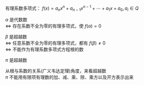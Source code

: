 有理系数多项式： $f(x)=a_nx^n+a_{n-1}x^{n-1}+\cdots+a_1x+a_0,a_i\in Q$  
  
$\alpha$ 是代数数  
$\Leftrightarrow$ 存在系数不全为零的有理多项式，使 $f(\alpha)=0$  
  
$\beta$ 是超越数  
$\Leftrightarrow$ 任意系数不全为零的有理多项式，都有 $f(\beta)\neq0$  
$\Leftrightarrow$ 不能作为有理系数多项式方程根的数  
  
$\pi$ 是超越数  
  
从根与系数的关系(广义韦达定理)角度，来看超越数  
$\pi$ 不能用有限项有理数的加、减、乘、除、乘方以及开方表示出来  
